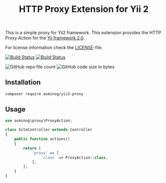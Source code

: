 <p align="center">
    <h1 align="center">HTTP Proxy Extension for Yii 2</h1>
    <br>
</p>

This is a simple proxy for Yii2 framework.
This extension provides the HTTP Proxy Action for the [Yii framework 2.0](https://www.yiiframework.com).

For license information check the [LICENSE](LICENSE.md)-file.

[![Build Status](https://github.com/asminog/yii2-proxy/workflows/analyze/badge.svg)](https://github.com/asminog/php-initial-project/actions/workflows/analyze.yml)
[![Build Status](https://github.com/asminog/yii2-proxy/workflows/phpmd/badge.svg)](https://github.com/asminog/php-initial-project/actions/workflows/phpmd.yml)

![GitHub repo file count](https://img.shields.io/github/directory-file-count/asminog/yii2-proxy)
![GitHub code size in bytes](https://img.shields.io/github/languages/code-size/asminog/yii2-proxy)


## Installation

```bash
composer require asminog/yii2-proxy
```

## Usage

```php
use asminog\proxy\ProxyAction;

class SiteController extends Controller
{
    public function actions()
    {
        return [
            'proxy' => [
                'class' => ProxyAction::class,
            ],
        ];
    }
}
```



